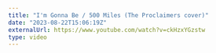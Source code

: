 ```yaml
---
title: "I'm Gonna Be / 500 Miles (The Proclaimers cover)"
date: "2023-08-22T15:06:19Z"
externalUrl: https://www.youtube.com/watch?v=ckHzxYGzstw
type: video
---
```

